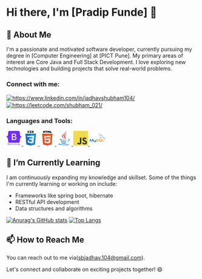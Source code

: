 # Hi there, I'm [Pradip Funde] 👋

## 🚀 About Me

I'm a passionate and motivated software developer, currently pursuing my degree in [Computer Engineering] at [PICT Pune]. My primary areas of interest are Core Java and Full Stack Development.
I love exploring new technologies and building projects that solve real-world problems.

<h3 align="left">Connect with me:</h3>
<p align="left">
<a href="https://linkedin.com/in/https://www.linkedin.com/in/jadhavshubham104/" target="blank"><img align="center" src="https://raw.githubusercontent.com/rahuldkjain/github-profile-readme-generator/master/src/images/icons/Social/linked-in-alt.svg" alt="https://www.linkedin.com/in/jadhavshubham104/" height="30" width="40" /></a>
<a href="https://www.leetcode.com/https://leetcode.com/shubham_021/" target="blank"><img align="center" src="https://raw.githubusercontent.com/rahuldkjain/github-profile-readme-generator/master/src/images/icons/Social/leet-code.svg" alt="https://leetcode.com/shubham_021/" height="30" width="40" /></a>
</p>

<h3 align="left">Languages and Tools:</h3>
<p align="left"> <a href="https://getbootstrap.com" target="_blank" rel="noreferrer"> <img src="https://raw.githubusercontent.com/devicons/devicon/master/icons/bootstrap/bootstrap-plain-wordmark.svg" alt="bootstrap" width="40" height="40"/> </a> <a href="https://www.w3schools.com/css/" target="_blank" rel="noreferrer"> <img src="https://raw.githubusercontent.com/devicons/devicon/master/icons/css3/css3-original-wordmark.svg" alt="css3" width="40" height="40"/> </a> <a href="https://www.w3.org/html/" target="_blank" rel="noreferrer"> <img src="https://raw.githubusercontent.com/devicons/devicon/master/icons/html5/html5-original-wordmark.svg" alt="html5" width="40" height="40"/> </a> <a href="https://www.java.com" target="_blank" rel="noreferrer"> <img src="https://raw.githubusercontent.com/devicons/devicon/master/icons/java/java-original.svg" alt="java" width="40" height="40"/> </a> <a href="https://developer.mozilla.org/en-US/docs/Web/JavaScript" target="_blank" rel="noreferrer"> <img src="https://raw.githubusercontent.com/devicons/devicon/master/icons/javascript/javascript-original.svg" alt="javascript" width="40" height="40"/> </a> <a href="https://www.mysql.com/" target="_blank" rel="noreferrer"> <img src="https://raw.githubusercontent.com/devicons/devicon/master/icons/mysql/mysql-original-wordmark.svg" alt="mysql" width="40" height="40"/> </a> </p>


## 🌱 I’m Currently Learning

I am continuously expanding my knowledge and skillset. Some of the things I'm currently learning or working on include:

- Frameworks like spring boot, hibernate
- RESTful API development
- Data structures and algorithms

[![Anurag's GitHub stats](https://github-readme-stats.vercel.app/api?username=ShubhamBJ21)](https://github.com/anuraghazra/github-readme-stats)
[![Top Langs](https://github-readme-stats.vercel.app/api/top-langs/?username=ShubhamBJ21)](https://github.com/anuraghazra/github-readme-stats)

## 📫 How to Reach Me

You can reach out to me via(sbjadhav.104@gmail.com).

Let's connect and collaborate on exciting projects together! 😄


<!---
ShubhamBJ21/ShubhamBJ21 is a ✨ special ✨ repository because its README.md (this file) appears on your GitHub profile.
You can click the Preview link to take a look at your changes.
--->
